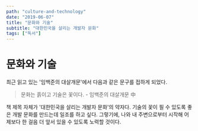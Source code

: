 ```yaml
---
path: "culture-and-technology"
date: "2019-06-07"
title: "문화와 기술"
subtitle: "대한민국을 살리는 개발자 문화"
tags: ["독서"]
---
```


# 문화와 기술

최근 읽고 있는 '임백준의 대살개문'에서 다음과 같은 문구를 접하게 되었다.

> 문화는 흙이고 기술은 꽃이다. - 임백준의 대살개문 中

책 제목 자체가 '대한민국을 살리는 개발자 문화'의 약자다.
기술의 꽃이 필 수 있도록 좋은 개발 문화를 만드는데 일조를 하고 싶다.
그렇기에, 나와 내 주변으로부터 시작해 어제보다 한 걸음 더 앞서 있을 수 있도록 노력할 것이다.
